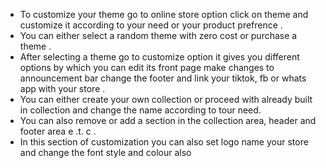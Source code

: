 - To customize your theme go to online store option click on theme and customize it according to your need or your product prefrence .
- You can either select a random theme with zero cost or  purchase a theme .
- After selecting a theme go to customize option it gives you different options by which you can edit its front page make changes to announcement bar change the footer and  link your tiktok, fb or whats app with your store .
- You can either create your own collection or proceed with already built in collection and change the name according to tour need. 
- You can also remove or add a section in the collection area, header and footer area e .t. c .
- In this section of customization you can also set logo name your store and change the font style and colour also 